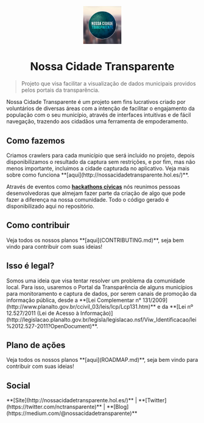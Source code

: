 

<p align="center">
  <img width="100" src="./logo.png" alt="Logo do projeto Nossa Cidade Transparente"/>
</p>
<h1 align="center"> Nossa Cidade Transparente </h1>

> Projeto que visa facilitar a visualização de dados municipais providos pelos portais da transparência.

Nossa Cidade Transparente é um projeto sem fins lucrativos criado por voluntários de diversas áreas com a intenção de facilitar o engajamento da população com o seu município, através de interfaces intuitivas e de fácil navegação, trazendo aos cidadãos uma ferramenta de empoderamento.


<h2>Como fazemos</h2>
Criamos crawlers para cada município que será incluido no projeto, depois disponibilizamos o resultado da captura sem restrições, e por fim, mas não menos importante, incluimos a cidade capturada no aplicativo. Veja mais sobre como funciona **[aqui](http://nossacidadetransparente.hol.es/)**.

Através de eventos como **[hackathons cívicas](http://gravatai.ulbra.tche.br/hackathon/)** nós reunimos pessoas desenvolvedoras que almejam fazer parte da criação de algo que pode fazer a diferença na nossa comunidade. Todo o código gerado é disponibilizado aqui no repositório.

<h2>Como contribuir</h2>
Veja todos os nossos planos **[aqui](CONTRIBUTING.md)**, seja bem vindo para contribuir com suas ideias!  

<h2>Isso é legal?</h2>
 Somos uma ideia que visa tentar resolver um problema da comunidade local. Para isso, usaremos o Portal da Transparência de alguns municípios para monitoramento e captura de dados, por serem canais de promoção da informação pública, desde a **[Lei Complementar n° 131/2009](http://www.planalto.gov.br/ccivil_03/leis/lcp/Lcp131.htm)** e da **[Lei nº 12.527/2011 (Lei de Acesso à Informação)](http://legislacao.planalto.gov.br/legisla/legislacao.nsf/Viw_Identificacao/lei%2012.527-2011?OpenDocument)**.


<h2>Plano de ações</h2>
Veja todos os nossos planos **[aqui](ROADMAP.md)**, seja bem vindo para contribuir com suas ideias!  

<h2>Social</h2>
**[Site](http://nossacidadetransparente.hol.es/)** | **[Twitter](https://twitter.com/nctransparente)** | **[Blog](https://medium.com/@nossacidadetransparente)**
